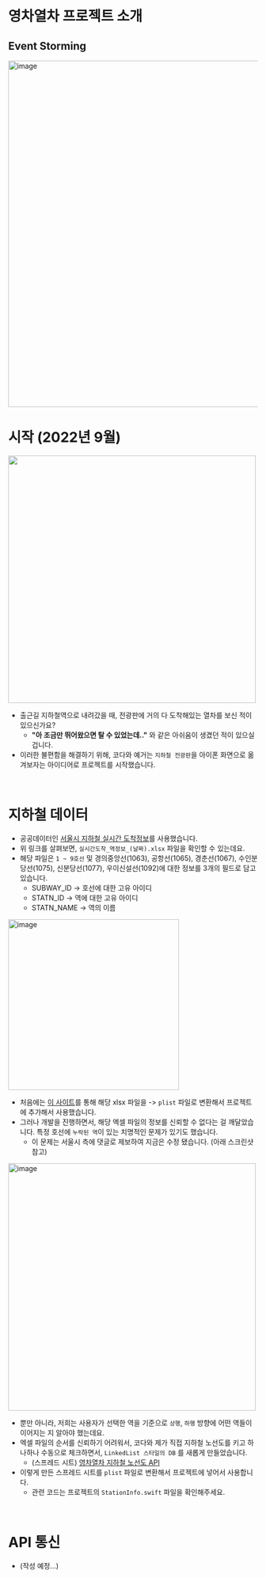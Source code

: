 # 영차열차 프로젝트 소개
## Event Storming

<img width="700" alt="image" src="https://user-images.githubusercontent.com/74695165/189512519-0f793161-3719-4770-8fb2-01dcb0f071a1.png">

<br>

# 시작 (2022년 9월)

<img src="https://user-images.githubusercontent.com/71127966/204121542-4c35c362-28f0-4aad-95b3-e59db2b930d0.jpeg" width="500">

- 출근길 지하철역으로 내려갔을 때, 전광판에 거의 다 도착해있는 열차를 보신 적이 있으신가요?
  - **"아 조금만 뛰어왔으면 탈 수 있었는데.."** 와 같은 아쉬움이 생겼던 적이 있으실 겁니다.
- 이러한 불편함을 해결하기 위해, 코다와 예거는 `지하철 전광판`을 아이폰 화면으로 옮겨보자는 아이디어로 프로젝트를 시작했습니다.

<br>

# 지하철 데이터

- 공공데이터인 [서울시 지하철 실시간 도착정보](https://data.seoul.go.kr/dataList/OA-12764/F/1/datasetView.do)를 사용했습니다.
- 위 링크를 살펴보면, `실시간도착_역정보_(날짜).xlsx` 파일을 확인할 수 있는데요.
- 해당 파일은 `1 ~ 9호선` 및 경의중앙선(1063), 공항선(1065), 경춘선(1067), 수인분당선(1075), 신분당선(1077), 우이신설선(1092)에 대한 정보를 3개의 필드로 담고 있습니다.
  - SUBWAY_ID -> 호선에 대한 고유 아이디
  - STATN_ID -> 역에 대한 고유 아이디
  - STATN_NAME -> 역의 이름

<img width="345" alt="image" src="https://user-images.githubusercontent.com/71127966/204121887-9fe7acdc-d94c-450e-b3ff-0041718c00a3.png">

- 처음에는 [이 사이트](https://wtools.io/convert-excel-to-plist)를 통해 해당 xlsx 파일을 -> `plist` 파일로 변환해서 프로젝트에 추가해서 사용했습니다.
- 그러나 개발을 진행하면서, 해당 엑셀 파일의 정보를 신뢰할 수 없다는 걸 깨달았습니다. 특정 호선에 `누락된 역`이 있는 치명적인 문제가 있기도 했습니다.
  - 이 문제는 서울시 측에 댓글로 제보하여 지금은 수정 됐습니다. (아래 스크린샷 참고)
  
<img width="500" alt="image" src="https://user-images.githubusercontent.com/71127966/204122212-76af9de5-0d35-4c79-83b6-eed5b5576bd7.png">

- 뿐만 아니라, 저희는 사용자가 선택한 역을 기준으로 `상행`, `하행` 방향에 어떤 역들이 이어지는 지 알아야 했는데요.
- 엑셀 파일의 순서를 신뢰하기 어려워서, 코다와 제가 직접 지하철 노선도를 키고 하나하나 수동으로 체크하면서, `LinkedList 스타일의 DB` 를 새롭게 만들었습니다.
  - (스프레드 시트) [영차열차 지하철 노선도 API](https://docs.google.com/spreadsheets/d/1zfEVYLh4d9c8j9NUp9pstmU116OiqVoQQF1w5Gr6ji8/edit#gid=0)
- 이렇게 만든 스프레드 시트를 `plist` 파일로 변환해서 프로젝트에 넣어서 사용합니다.
  - 관련 코드는 프로젝트의 `StationInfo.swift` 파일을 확인해주세요.
  
<br>

# API 통신

- (작성 예정...)
